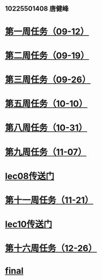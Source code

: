 <!--
 * @Description: 
 * @Author: 唐健峰
 * @Date: 2023-09-25 13:23:11
 * @LastEditors: ${author}
 * @LastEditTime: 2024-01-18 13:19:01
-->
## 10225501408 唐健峰

# [第一周任务（09-12）](/lecture01/index.py)

# [第二周任务（09-19）](/lecture02/README.md)

# [第三周任务（09-26）](/lecture03/README.md)

# [第五周任务（10-10）](/lecture04/README.md)

# [第八周任务（10-31）](/lecture06/README.md)

# [第九周任务（11-07）](/lecture07/README.md)

# [lec08传送门](/lecture08/README.md)

# [第十一周任务（11-21）](/lecture09/index.ipynb)

# [lec10传送门](/lecture10/index.ipynb)

# [第十六周任务（12-26）](/week16/README.md)

# [final](/final/README.md)